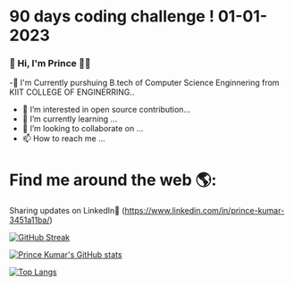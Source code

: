 # 90 days coding challenge ! 01-01-2023

### 👋 Hi, I'm Prince 👨‍💻
 -🧑‍ I'm Currently purshuing B.tech of Computer Science Enginnering from KIIT COLLEGE OF ENGINERRING..
 
- 👀 I’m interested in open source contribution...
- 🌱 I’m currently learning ...
- 💞️ I’m looking to collaborate on ...
- 📫 How to reach me ...

# Find me around the web 🌎:
Sharing updates on LinkedIn💼 (https://www.linkedin.com/in/prince-kumar-3451a11ba/)

[![GitHub Streak](https://streak-stats.demolab.com?user=prince-111)](https://git.io/streak-stats)

<!-- [![GitHub Streak](https://streak-stats.demolab.com?user=prince-111&theme=radical)](https://git.io/streak-stats)
[![GitHub Streak](https://streak-stats.demolab.com?user=prince-111&theme=tokyonight)](https://git.io/streak-stats) -->

[![Prince Kumar's GitHub stats](https://github-readme-stats.vercel.app/api?username=prince-111)](https://github.com/prince-111/github-readme-stats)



[![Top Langs](https://github-readme-stats.vercel.app/api/top-langs/?username=prince-111&layout=compact)](https://github.com/prince-111/github-readme-stats)


<!---
prince-111/prince-111 is a ✨ special ✨ repository because its `README.md` (this file) appears on your GitHub profile.
You can click the Preview link to take a look at your changes.
--->
